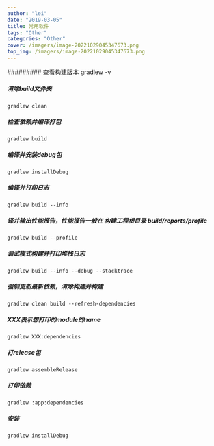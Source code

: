 ```yaml
---
author: "lei"
date: "2019-03-05"
title: 常用软件
tags: "Other"
categories: "Other"
cover: /imagers/image-20221029045347673.png
top_img: /imagers/image-20221029045347673.png
---
```


######### 查看构建版本
    gradlew -v
##### 清除build文件夹
    gradlew clean
##### 检查依赖并编译打包
    gradlew build
##### 编译并安装debug包
    gradlew installDebug
##### 编译并打印日志
    gradlew build --info
##### 译并输出性能报告，性能报告一般在 构建工程根目录 build/reports/profile
    gradlew build --profile
##### 调试模式构建并打印堆栈日志
    gradlew build --info --debug --stacktrace
##### 强制更新最新依赖，清除构建并构建
    gradlew clean build --refresh-dependencies
#####  XXX表示想打印的module的name
    gradlew XXX:dependencies
#####  打release包
    gradlew assembleRelease
#####  打印依赖
    gradlew :app:dependencies
#####  安装
    gradlew installDebug
